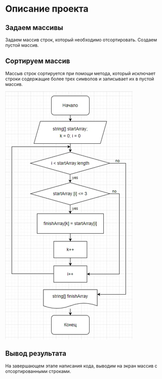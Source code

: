 # Описание проекта

## Задаем массивы
Задаем массив строк, который необходимо отсортировать. Создаем пустой массив.

## Сортируем массив

Массыв строк сортируется при помощи метода, который исключает строки содержащие более трех символов и записывает их в пустой массив.

![Схема сортировки](block_diagram.jpg)

## Вывод результата

На завершающем этапе написания кода, выводим на экран массив с отсортированными строками.

